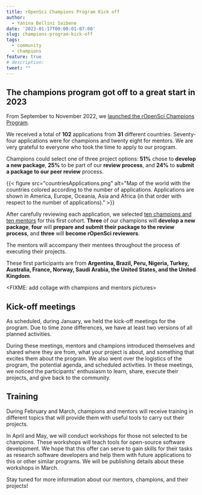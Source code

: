 ```yaml
---
title: rOpenSci Champions Program Kick off
author: 
  - Yanina Bellini Saibene
date: '2023-01-17T00:00:01-07:00'
slug: champions-program-kick-off
tags:
  - community
  - champions
feature: true  
# description: 
tweet: "" 
---
```


## The champions program got off to a great start in 2023

From September to November 2022, we [launched the rOpenSci Champions Program](/champions/).

We received a total of **102** applications from **31** different countries. Seventy-four applications were for champions and twenty eight for mentors. We are very grateful to everyone who took the time to apply to our program.

Champions could select one of three project options: **51%** chose to **develop a new package**, **25%** to be part of our **review process**, and **24%** to **submit a package to our peer review** process.

{{< figure src="countriesApplications.png" alt="Map of the world with the countries colored according to the number of applications. Applications are shown in America, Europe, Oceania, Asia and Africa (in that order with respect to the number of applications)." >}}

After carefully reviewing each application, we selected [ten champions and ten mentors](/champions/) for this first cohort.  **Three** of our champions will **develop a new package**, **four** will **prepare and submit their package to the review process**, and **three** will **become rOpenSci reviewers**.

The mentors will accompany their mentees throughout the process of executing their projects.

These first participants are from **Argentina, Brazil, Peru, Nigeria, Turkey, Australia, France, Norway, Saudi Arabia, the United States, and the United Kingdom**.


<FIXME: add collage with champions and mentors pictures>


## Kick-off meetings

As scheduled, during January, we held the kick-off meetings for the program. Due to time zone differences, we have at least two versions of all planned activities.

During these meetings, mentors and champions introduced themselves and shared where they are from, what your project is about, and something that excites them about the program.   We also went over the logistics of the program, the potential agenda, and scheduled activities.  In these meetings, we noticed the participants' enthusiasm to learn, share, execute their projects, and give back to the community.

## Training

During February and March, champions and mentors will receive training in different topics that will provide them with useful tools to carry out their projects.

In April and May, we will conduct workshops for those not selected to be champions. These workshops will teach tools for open-source software development.  We hope that this offer can serve to gain skills for their tasks as research software developers and help them with future applications to this or other similar programs.  We will be publishing details about these workshops in March.

Stay tuned for more information about our mentors, champions, and their projects!